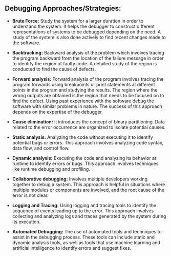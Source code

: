 ## Debugging Approaches/Strategies: 

- **Brute Force:** Study the system for a larger duration in order to understand the system. It helps the debugger to construct different representations of systems to be debugged depending on the need. A study of the system is also done actively to find recent changes made to the software.

- **Backtracking:** Backward analysis of the problem which involves tracing the program backward from the location of the failure message in order to identify the region of faulty code. A detailed study of the region is conducted to find the cause of defects.

- **Forward analysis:** Forward analysis of the program involves tracing the program forwards using breakpoints or print statements at different points in the program and studying the results. The region where the wrong outputs are obtained is the region that needs to be focused on to find the defect.
Using past experience with the software debug the software with similar problems in nature. The success of this approach depends on the expertise of the debugger.

- **Cause elimination:** it introduces the concept of binary partitioning. Data related to the error occurrence are organized to isolate potential causes.

- **Static analysis:** Analyzing the code without executing it to identify potential bugs or errors. This approach involves analyzing code syntax, data flow, and control flow.

- **Dynamic analysis:** Executing the code and analyzing its behavior at runtime to identify errors or bugs. This approach involves techniques like runtime debugging and profiling.

- **Collaborative debugging:** Involves multiple developers working together to debug a system. This approach is helpful in situations where multiple modules or components are involved, and the root cause of the error is not clear.

- **Logging and Tracing:** Using logging and tracing tools to identify the sequence of events leading up to the error. This approach involves collecting and analyzing logs and traces generated by the system during its execution.

- **Automated Debugging:** The use of automated tools and techniques to assist in the debugging process. These tools can include static and dynamic analysis tools, as well as tools that use machine learning and artificial intelligence to identify errors and suggest fixes.